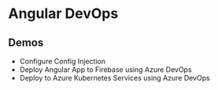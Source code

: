 # Angular DevOps

## Demos

- Configure Config Injection 
- Deploy Angular App to Firebase using Azure DevOps
- Deploy to Azure Kubernetes Services using Azure DevOps